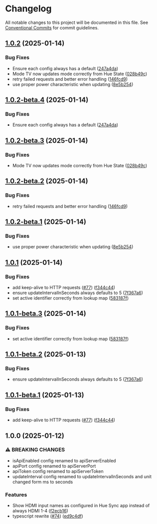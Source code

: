 # Changelog

All notable changes to this project will be documented in this file. See
[Conventional Commits](https://conventionalcommits.org) for commit guidelines.

## [1.0.2](https://github.com/jabrown93/homebridge-philips-hue-sync-box/compare/v1.0.1...v1.0.2) (2025-01-14)

### Bug Fixes

* Ensure each config always has a default ([247a4da](https://github.com/jabrown93/homebridge-philips-hue-sync-box/commit/247a4da867c0af525d64b90c456d6c11636b97e8))
* Mode TV now updates mode correctly from Hue State ([028b49c](https://github.com/jabrown93/homebridge-philips-hue-sync-box/commit/028b49ccd7cc6a54e788ef7cf8397faa0432d0db))
* retry failed requests and better error handling ([146fcd9](https://github.com/jabrown93/homebridge-philips-hue-sync-box/commit/146fcd9c2dbb22954bd3fcd7e175c2630f3bd39e))
* use proper power characteristic when updating ([8e5b254](https://github.com/jabrown93/homebridge-philips-hue-sync-box/commit/8e5b25495abcfc2325ecf6a4f86cb62b14d7b46c))

## [1.0.2-beta.4](https://github.com/jabrown93/homebridge-philips-hue-sync-box/compare/v1.0.2-beta.3...v1.0.2-beta.4) (2025-01-14)

### Bug Fixes

* Ensure each config always has a default ([247a4da](https://github.com/jabrown93/homebridge-philips-hue-sync-box/commit/247a4da867c0af525d64b90c456d6c11636b97e8))

## [1.0.2-beta.3](https://github.com/jabrown93/homebridge-philips-hue-sync-box/compare/v1.0.2-beta.2...v1.0.2-beta.3) (2025-01-14)

### Bug Fixes

* Mode TV now updates mode correctly from Hue State ([028b49c](https://github.com/jabrown93/homebridge-philips-hue-sync-box/commit/028b49ccd7cc6a54e788ef7cf8397faa0432d0db))

## [1.0.2-beta.2](https://github.com/jabrown93/homebridge-philips-hue-sync-box/compare/v1.0.2-beta.1...v1.0.2-beta.2) (2025-01-14)

### Bug Fixes

* retry failed requests and better error handling ([146fcd9](https://github.com/jabrown93/homebridge-philips-hue-sync-box/commit/146fcd9c2dbb22954bd3fcd7e175c2630f3bd39e))

## [1.0.2-beta.1](https://github.com/jabrown93/homebridge-philips-hue-sync-box/compare/v1.0.1...v1.0.2-beta.1) (2025-01-14)

### Bug Fixes

* use proper power characteristic when updating ([8e5b254](https://github.com/jabrown93/homebridge-philips-hue-sync-box/commit/8e5b25495abcfc2325ecf6a4f86cb62b14d7b46c))

## [1.0.1](https://github.com/jabrown93/homebridge-philips-hue-sync-box/compare/v1.0.0...v1.0.1) (2025-01-14)

### Bug Fixes

* add keep-alive to HTTP requests ([#77](https://github.com/jabrown93/homebridge-philips-hue-sync-box/issues/77)) ([f344c44](https://github.com/jabrown93/homebridge-philips-hue-sync-box/commit/f344c441dcd000bf56eb12cfd9d88b71a586236c))
* ensure updateIntervalInSeconds always defaults to 5 ([7f367a6](https://github.com/jabrown93/homebridge-philips-hue-sync-box/commit/7f367a67bc57f99f79bfd193156f5ae8134ac892))
* set active identifier correctly from lookup map ([583187f](https://github.com/jabrown93/homebridge-philips-hue-sync-box/commit/583187f9964c0a32f3343a80fe2e4b8cfd11154f))

## [1.0.1-beta.3](https://github.com/jabrown93/homebridge-philips-hue-sync-box/compare/v1.0.1-beta.2...v1.0.1-beta.3) (2025-01-14)

### Bug Fixes

* set active identifier correctly from lookup map ([583187f](https://github.com/jabrown93/homebridge-philips-hue-sync-box/commit/583187f9964c0a32f3343a80fe2e4b8cfd11154f))

## [1.0.1-beta.2](https://github.com/jabrown93/homebridge-philips-hue-sync-box/compare/v1.0.1-beta.1...v1.0.1-beta.2) (2025-01-13)

### Bug Fixes

* ensure updateIntervalInSeconds always defaults to 5 ([7f367a6](https://github.com/jabrown93/homebridge-philips-hue-sync-box/commit/7f367a67bc57f99f79bfd193156f5ae8134ac892))

## [1.0.1-beta.1](https://github.com/jabrown93/homebridge-philips-hue-sync-box/compare/v1.0.0...v1.0.1-beta.1) (2025-01-13)

### Bug Fixes

* add keep-alive to HTTP requests ([#77](https://github.com/jabrown93/homebridge-philips-hue-sync-box/issues/77)) ([f344c44](https://github.com/jabrown93/homebridge-philips-hue-sync-box/commit/f344c441dcd000bf56eb12cfd9d88b71a586236c))

## 1.0.0 (2025-01-12)

### ⚠ BREAKING CHANGES

* isApiEnabled config renamed to apiServerEnabled
* apiPort config renamed to apiServerPort
* apiToken config renamed to apiServerToken
* updateInterval config renamed to updateIntervalInSeconds and unit changed form ms to seconds

### Features

* Show HDMI input names as configured in Hue Sync app instead of always HDMI 1-4 ([f2ecb16](https://github.com/jabrown93/homebridge-philips-hue-sync-box/commit/f2ecb164d8f33f7aed43bc378f2e9484301bcd38))
* typescript rewrite ([#74](https://github.com/jabrown93/homebridge-philips-hue-sync-box/issues/74)) ([ed9c4df](https://github.com/jabrown93/homebridge-philips-hue-sync-box/commit/ed9c4dfd1bf637335d9a5802445fca48d9d3d15f))
